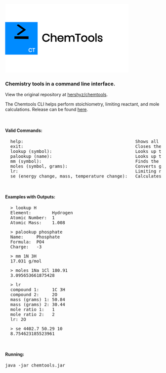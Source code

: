 <img src="https://raw.githubusercontent.com/hershyz/chemtools/master/assets/logo.png"/>

<h3>Chemistry tools in a command line interface.</h3>
<p>View the original repository at <a href="https://www.github.com/hershyz/chemtools">hershyz/chemtools</a>.</p>
<p>
  The Chemtools CLI helps perform stoichiometry, limiting reactant, and mole calculations.
  Release can be found <a href="https://github.com/hershyz/chemtools/releases/tag/0.1">here</a>.</p>
</p>

<br>

<h4>Valid Commands:</h4>
<pre>
  help:                                           Shows all available commands.
  exit:                                           Closes the shell.
  lookup (symbol):                                Looks up the information of an element.
  palookup (name):                                Looks up the information of a polyatomic ion.
  mm (symbol):                                    Finds the molar mass of a compound.
  moles (symbol, grams):                          Converts grams of a substance to moles.
  lr:                                             Limiting reactant calculator between two compounds with mole ratios.
  se (energy change, mass, temperature change):   Calculates the specific heat of a substance.
</pre>

<br>

<h4>Examples with Outputs:</h4>
<pre>
  > lookup H
  Element:        Hydrogen
  Atomic Number:  1
  Atomic Mass:    1.008
</pre>
<pre>
  > palookup phosphate
  Name:     Phosphate
  Formula:  PO4
  Charge:   -3
</pre>
<pre>
  > mm 1N 3H
  17.031 g/mol
</pre>
<pre>
  > moles 1Na 1Cl 180.91
  3.095653661875428
</pre>
<pre>
  > lr
  compound 1:     1C 3H
  compound 2:     2O
  mass (grams) 1: 50.84
  mass (grams) 2: 30.44
  mole ratio 1:   1
  mole ratio 2:   2
  lr: 2O
</pre>
<pre>
  > se 4402.7 50.29 10
  8.754623185523961
</pre>

<br>

<h4>Running:</h4>
<pre>java -jar chemtools.jar</pre>
